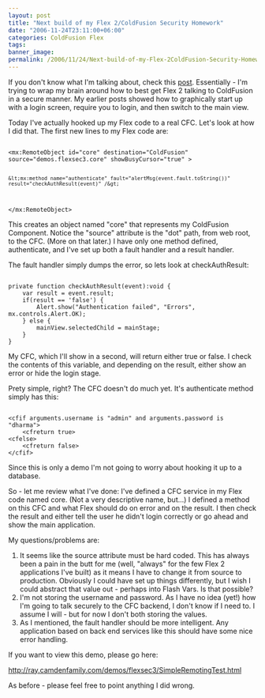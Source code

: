 ```yaml
---
layout: post
title: "Next build of my Flex 2/ColdFusion Security Homework"
date: "2006-11-24T23:11:00+06:00"
categories: ColdFusion Flex 
tags: 
banner_image: 
permalink: /2006/11/24/Next-build-of-my-Flex-2ColdFusion-Security-Homework
---
```


If you don't know what I'm talking about, check this <a href="http://ray.camdenfamily.com/index.cfm/2006/11/21/My-Thanksgiving-Flex-Homework">post</a>. Essentially - I'm trying to wrap my brain around how to best get Flex 2 talking to ColdFusion in a secure manner. My earlier posts showed how to graphically start up with a login screen, require you to login, and then switch to the main view.
<!--more-->
Today I've actually hooked up my Flex code to a real CFC. Let's look at how I did that. The first new lines to my Flex code are:

<code>
&lt;mx:RemoteObject id="core" destination="ColdFusion" source="demos.flexsec3.core" showBusyCursor="true" &gt;

	&lt;mx:method name="authenticate" fault="alertMsg(event.fault.toString())" result="checkAuthResult(event)" /&gt;
		
&lt;/mx:RemoteObject&gt;
</code>

This creates an object named "core" that represents my ColdFusion Component. Notice the "source" attribute is the "dot" path, from web root, to the CFC. (More on that later.) I have only one method defined, authenticate, and I've set up both a fault handler and a result handler. 

The fault handler simply dumps the error, so lets look at checkAuthResult:

<code>
private function checkAuthResult(event):void {
	var result = event.result;
	if(result == 'false') {
		Alert.show("Authentication failed", "Errors", mx.controls.Alert.OK);				
	} else {	
		mainView.selectedChild = mainStage;
	}
}
</code>

My CFC, which I'll show in a second, will return either true or false. I check the contents of this variable, and depending on the result, either show an error or hide the login stage.

Prety simple, right? The CFC doesn't do much yet. It's authenticate method simply has this:

<code>
&lt;cfif arguments.username is "admin" and arguments.password is "dharma"&gt;
	&lt;cfreturn true&gt;
&lt;cfelse&gt;
	&lt;cfreturn false&gt;
&lt;/cfif&gt;
</code>

Since this is only a demo I'm not going to worry about hooking it up to a database.

So - let me review what I've done: I've defined a CFC service in my Flex code named core. (Not a very descriptive name, but...) I defined a method on this CFC and what Flex should do on error and on the result. I then check the result and either tell the user he didn't login correctly or go ahead and show the main application. 

My questions/problems are:

<ol>
<li>It seems like the source attribute must be hard coded. This has always been a pain in the butt for me (well, "always" for the few Flex 2 applications I've built) as it means I have to change it from source to production. Obviously I could have set up things differently, but I wish I could abstract that value out - perhaps into Flash Vars. Is that possible?
<li>I'm not storing the username and password. As I have no idea (yet!) how I'm going to talk securely to the CFC backend, I don't know if I need to. I assume I will - but for now I don't both storing the values.
<li>As I mentioned, the fault handler should be more intelligent. Any application based on back end services like this should have some nice error handling. 
</ol>

If you want to view this demo, please go here:

<a href="http://ray.camdenfamily.com/demos/flexsec3/SimpleRemotingTest.html">http://ray.camdenfamily.com/demos/flexsec3/SimpleRemotingTest.html</a>

As before - please feel free to point anything I did wrong.